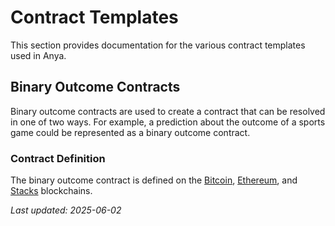 # Contract Templates

This section provides documentation for the various contract templates used in Anya.

## Binary Outcome Contracts

Binary outcome contracts are used to create a contract that can be resolved in one of two ways. For example, a prediction about the outcome of a sports game could be represented as a binary outcome contract.

### Contract Definition

The binary outcome contract is defined on the [Bitcoin](https://bitcoin.org), [Ethereum](https://ethereum.org), and [Stacks](https://stacks.co) blockchains.

*Last updated: 2025-06-02*
